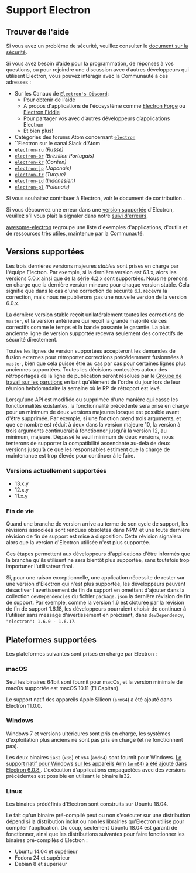 # Support Electron

## Trouver de l'aide

Si vous avez un problème de sécurité, veuillez consulter le [document sur la sécurité](https://github.com/electron/electron/tree/master/SECURITY.md).

Si vous avez besoin d’aide pour la programmation, de réponses à vos questions, ou pour rejoindre une discussion avec d’autres développeurs qui utilisent Electron, vous pouvez interagir avec la Communauté à ces adresses :

* Sur les Canaux de [`Electron's Discord`](https://discord.com/invite/electron):
  * Pour obtenir de l'aide
  * A propos d'applications de l'écosystème comme [Electron Forge](https://github.com/electron-userland/electron-forge) ou [Electron Fiddle](https://github.com/electron/fiddle)
  * Pour partager vos avec d’autres développeurs d’applications Electron
  * Et bien plus!
* Catégories des forums Atom concernant [`electron`](https://discuss.atom.io/c/electron)
* ``Electron[](https://discuss.atom.io/t/join-us-on-slack/16638?source_topic_id=25406) sur le canal Slack d'Atom
* [`electron-ru`](https://telegram.me/electron_ru) *(Russe)*
* [`electron-br`](https://electron-br.slack.com) *(Brézilien Portugais)*
* [`electron-kr`](https://electron-kr.github.io/electron-kr) *(Coréen)*
* [`electron-jp`](https://electron-jp.slack.com) *(Japonais)*
* [`electron-tr`](https://electron-tr.herokuapp.com) *(Turque)*
* [`electron-id`](https://electron-id.slack.com) *(Indonésien)*
* [`electron-pl`](https://electronpl.github.io) *(Polonais)*

Si vous souhaitez contribuer à Electron, voir le document de contribution [](https://github.com/electron/electron/blob/master/CONTRIBUTING.md).

Si vous découvrez une erreur dans une [version supportée](#supported-versions) d'Electron, veuillez s’il vous plaît la signaler dans notre [suivi d'erreurs](../development/issues.md).

[awesome-electron](https://github.com/sindresorhus/awesome-electron) regroupe une liste d'exemples d'applications, d'outils et de ressources très utiles, maintenue par la Communauté.

## Versions supportées

Les trois dernières versions majeures *stables* sont prises en charge par l'équipe Electron. Par exemple, si la dernière version est 6.1.x, alors les versions 5.0.x ainsi que de la série 4.2.x sont supportées.  Nous ne prenons en charge que la dernière version mineure pour chaque version stable.  Cela signifie que dans le cas d'une correction de sécurité 6.1. recevra la correction, mais nous ne publierons pas une nouvelle version de la version 6.0.x.

La dernière version stable reçoit unilatéralement toutes les corrections de `master`, et la version antérieure qui reçoit la grande majorité de ces correctifs comme le temps et la bande passante le garantie. La plus ancienne ligne de version supportée recevra seulement des correctifs de sécurité directement.

Toutes les lignes de version supportées accepteront les demandes de fusion externes pour rétroporter corrections précédemment fusionnées à `master`, bien que cela puisse être au cas par cas pour certaines lignes plus anciennes supportées. Toutes les décisions contestées autour des rétroportages de la ligne de publication seront résolues par le [Groupe de travail sur les parutions](https://github.com/electron/governance/tree/master/wg-releases) en tant qu'élément de l'ordre du jour lors de leur réunion hebdomadaire la semaine où le RP de rétroport est levé.

Lorsqu'une API est modifiée ou supprimée d'une manière qui casse les fonctionnalités existantes, la fonctionnalité précédente sera prise en charge pour un minimum de deux versions majeures lorsque est possible avant d'être supprimée. Par exemple, si une fonction prend trois arguments, et que ce nombre est réduit à deux dans la version majeure 10, la version à trois arguments continuerait à fonctionner jusqu'à la version 12, au minimum, majeure. Dépassé le seuil minimum de deux versions, nous tenterons de supporter la compatibilité ascendante au-delà de deux versions jusqu'à ce que les responsables estiment que la charge de maintenance est trop élevée pour continuer à le faire.

### Versions actuellement supportées

* 13.x.y
* 12.x.y
* 11.x.y

### Fin de vie

Quand une branche de version arrive au terme de son cycle de support, les révisions associées sont rendues obsolètes dans NPM et une toute dernière révision de fin de support est mise à disposition. Cette révision signalera alors que la version d'Electron utilisée n'est plus supportée.

Ces étapes permettent aux développeurs d'applications d'être informés que la branche qu'ils utilisent ne sera bientôt plus supportée, sans toutefois trop importuner l'utilisateur final.

Si, pour une raison exceptionnelle, une application nécessite de rester sur une version d'Electron qui n'est plus supportée, les développeurs peuvent désactiver l'avertissement de fin de support en omettant d'ajouter dans la collection `devDependencies` du fichier `package.json` la dernière révision de fin de support. Par exemple, comme la version 1.6 est clôturée par la révision de fin de support 1.6.18, les développeurs pourraient choisir de continuer à l'utiliser sans message d'avertissement en précisant, dans `devDependency`, `"electron": 1.6.0 - 1.6.17`.

## Plateformes supportées

Les plateformes suivantes sont prises en charge par Electron :

### macOS

Seul les binaires 64bit sont fournit pour macOs, et la version minimale de macOs supportée est macOS 10.11 (El Capitan).

Le support natif des appareils Apple Silicon (`arm64`) a été ajouté dans Electron 11.0.0.

### Windows

Windows 7 et versions ultérieures sont pris en charge, les systèmes d’exploitation plus anciens ne sont pas pris en charge (et ne fonctionnent pas).

Les deux binaires `ia32` (`x86`) et `x64` (`amd64`) sont fournit pour Windows. [Le support natif pour Windows sur les appareils Arm (`arm64`) a été ajouté dans Electron 6.0.8.](windows-arm.md). L'exécution d'applications empaquetées avec des versions précédentes est possible en utilisant le binaire ia32.

### Linux

Les binaires prédéfinis d'Electron sont construits sur Ubuntu 18.04.

Le fait qu'un binaire pré-compilé peut ou non s'exécuter sur une distribution dépend si la distribution inclut ou non les librairies qu'Electron utilise pour compiler l'application. Du coup, seulement Ubuntu 18.04 est garanti de fonctionner, ainsi que les distributions suivantes pour faire fonctionner les binaires pré-compilés d'Electron :

* Ubuntu 14.04 et supérieur
* Fedora 24 et supérieur
* Debian 8 et supérieur
